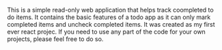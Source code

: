 This is a simple read-only web application that helps track coompleted to do items. It contains the basic features of a todo app as it can only mark completed items and uncheck completed items. It was created as my first ever react projec.
If you need to use any part of the code for your own projects, please feel free to do so.
